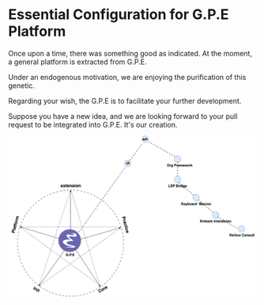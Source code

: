 # Essential Configuration for G.P.E Platform
Once upon a time, there was something good as indicated. At the moment, a general platform is extracted from G.P.E.

Under an endogenous motivation, we are enjoying the purification of this genetic.

Regarding your wish, the G.P.E is to facilitate your further development.

Suppose you have a new idea, and we are looking forward to your pull request to be integrated into G.P.E.
It's our creation.

![GPE Layout](./extension/basic-figure/TE-GPE-Basic_1diagram_1.drawio.png)
